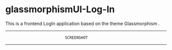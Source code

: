# glassmorphismUI-Log-In
This is a frontend LogIn application based on the theme Glassmorphism . 

------------------------------------------------------------------------
                              SCREENSHOT
------------------------------------------------------------------------                              
